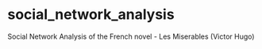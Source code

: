 # social_network_analysis
Social Network Analysis of the French novel - Les Miserables (Victor Hugo)
